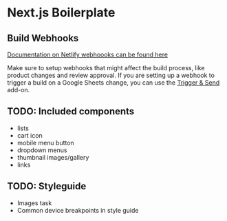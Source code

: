 # Next.js Boilerplate

## Build Webhooks

[Documentation on Netlify webhoooks can be found here](https://www.netlify.com/docs/webhooks/)

Make sure to setup webhooks that might affect the build process, like product changes and review approval. If you are setting up a webhook to trigger a build on a Google Sheets change, you can use the [Trigger & Send](https://chrome.google.com/webstore/detail/trigger-send/lmpdaoninbfpblmajgcodhookngnekek?hl=en-US) add-on.

## TODO: Included components
- lists
- cart icon
- mobile menu button
- dropdown menus
- thumbnail images/gallery
- links

## TODO: Styleguide
- Images task
- Common device breakpoints in style guide
